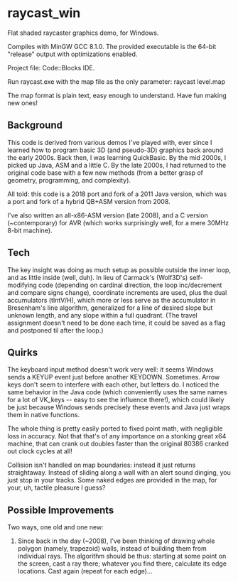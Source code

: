 # raycast_win
Flat shaded raycaster graphics demo, for Windows.

Compiles with MinGW GCC 8.1.0.  The provided executable is the 64-bit "release" output with optimizations enabled.

Project file: Code::Blocks IDE.

Run raycast.exe with the map file as the only parameter:
raycast level.map

The map format is plain text, easy enough to understand.  Have fun making new ones!

Background
-----------
This code is derived from various demos I've played with, ever since I learned how to program basic 3D (and pseudo-3D) graphics back around the early 2000s.  Back then, I was learning QuickBasic.  By the mid 2000s, I picked up Java, ASM and a little C.  By the late 2000s, I had returned to the original code base with a few new methods (from a better grasp of geometry, programming, and complexity).

All told: this code is a 2018 port and fork of a 2011 Java version, which was a port and fork of a hybrid QB+ASM version from 2008.

I've also written an all-x86-ASM version (late 2008), and a C version (~contemporary) for AVR (which works surprisingly well, for a mere 30MHz 8-bit machine).

Tech
-----
The key insight was doing as much setup as possible outside the inner loop, and as little inside (well, duh).  In lieu of Carmack's (Wolf3D's) self-modifying code (depending on cardinal direction, the loop inc/decrement and compare signs change), coordinate increments are used, plus the dual accumulators (tIntV/H), which more or less serve as the accumulator in Bresenham's line algorithm, generalized for a line of desired slope but unknown length, and any slope within a full quadrant.  (The travel assignment doesn't need to be done each time, it could be saved as a flag and postponed til after the loop.)

Quirks
-------
The keyboard input method doesn't work very well: it seems Windows sends a KEYUP event just before another KEYDOWN.  Sometimes.  Arrow keys don't seem to interfere with each other, but letters do.  I noticed the same behavior in the Java code (which conveniently uses the same names for a lot of VK_keys -- easy to see the influence there!), which could likely be just because Windows sends precisely these events and Java just wraps them in native functions.

The whole thing is pretty easily ported to fixed point math, with negligible loss in accuracy.  Not that that's of any importance on a stonking great x64 machine, that can crank out doubles faster than the original 80386 cranked out clock cycles at all!

Collision isn't handled on map boundaries: instead it just returns straightaway.  Instead of sliding along a wall with an alert sound dinging, you just stop in your tracks.  Some naked edges are provided in the map, for your, uh, tactile pleasure I guess?

Possible Improvements
----------------------
Two ways, one old and one new:
1. Since back in the day (~2008), I've been thinking of drawing whole polygon (namely, trapezoid) walls, instead of building them from individual rays.  The algorithm should be thus: starting at some point on the screen, cast a ray there; whatever you find there, calculate its edge locations.  Cast again (repeat for each edge)...
